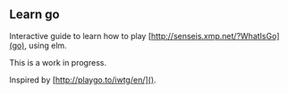 Learn go
--------

Interactive guide to learn how to play [http://senseis.xmp.net/?WhatIsGo](go), using elm.

This is a work in progress.

Inspired by [http://playgo.to/iwtg/en/]().
